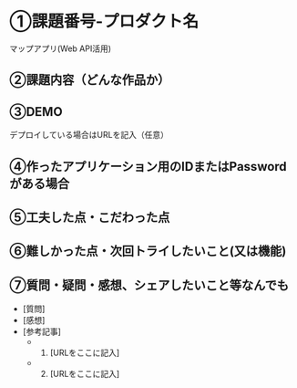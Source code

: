# ①課題番号-プロダクト名

マップアプリ(Web API活用)

## ②課題内容（どんな作品か）



## ③DEMO

デプロイしている場合はURLを記入（任意）

## ④作ったアプリケーション用のIDまたはPasswordがある場合



## ⑤工夫した点・こだわった点



## ⑥難しかった点・次回トライしたいこと(又は機能)



## ⑦質問・疑問・感想、シェアしたいこと等なんでも

- [質問]
- [感想]
- [参考記事]
  - 1. [URLをここに記入]
  - 2. [URLをここに記入]
